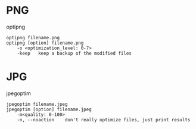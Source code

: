 # PNG
optipng

	optipng filename.png
	optipng [option] filename.png
		-o <optimization_level: 0-7>
		-keep	keep a backup of the modified files
# JPG
jpegoptim

	jpegoptim filename.jpeg
	jpegoptim [option] filename.jpeg
		-m<quality: 0-100>
		-n, --noaction    don't really optimize files, just print results